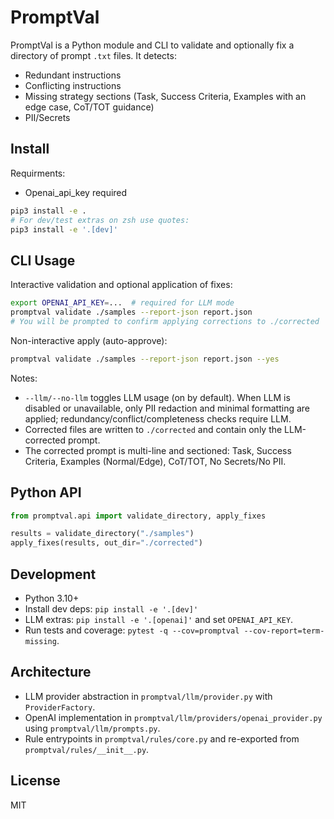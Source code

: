 # PromptVal

PromptVal is a Python module and CLI to validate and optionally fix a directory of prompt `.txt` files. It detects:

- Redundant instructions
- Conflicting instructions
- Missing strategy sections (Task, Success Criteria, Examples with an edge case, CoT/TOT guidance)
- PII/Secrets

## Install

Requirments:
- Openai_api_key required

```bash
pip3 install -e .
# For dev/test extras on zsh use quotes:
pip3 install -e '.[dev]'
```

## CLI Usage

Interactive validation and optional application of fixes:

```bash
export OPENAI_API_KEY=...  # required for LLM mode
promptval validate ./samples --report-json report.json
# You will be prompted to confirm applying corrections to ./corrected
```

Non-interactive apply (auto-approve):

```bash
promptval validate ./samples --report-json report.json --yes
```

Notes:

- `--llm/--no-llm` toggles LLM usage (on by default). When LLM is disabled or unavailable, only PII redaction and minimal formatting are applied; redundancy/conflict/completeness checks require LLM.
- Corrected files are written to `./corrected` and contain only the LLM-corrected prompt.
- The corrected prompt is multi-line and sectioned: Task, Success Criteria, Examples (Normal/Edge), CoT/TOT, No Secrets/No PII.

## Python API

```python
from promptval.api import validate_directory, apply_fixes

results = validate_directory("./samples")
apply_fixes(results, out_dir="./corrected")
```

## Development

- Python 3.10+
- Install dev deps: `pip install -e '.[dev]'`
- LLM extras: `pip install -e '.[openai]'` and set `OPENAI_API_KEY`.
- Run tests and coverage: `pytest -q --cov=promptval --cov-report=term-missing`.

## Architecture

- LLM provider abstraction in `promptval/llm/provider.py` with `ProviderFactory`.
- OpenAI implementation in `promptval/llm/providers/openai_provider.py` using `promptval/llm/prompts.py`.
- Rule entrypoints in `promptval/rules/core.py` and re-exported from `promptval/rules/__init__.py`.

## License

MIT